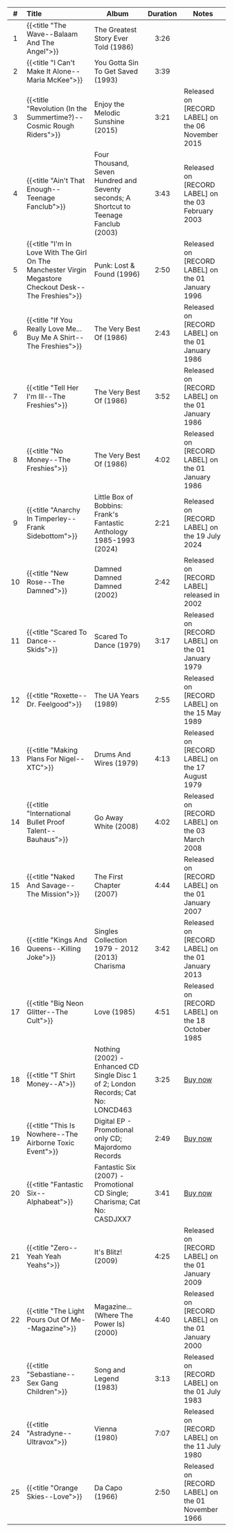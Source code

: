 | #  | Title                                                                                                  | Album                                                                                  | Duration | Notes                                                   |
|:--:|:-------------------------------------------------------------------------------------------------------|----------------------------------------------------------------------------------------|:--------:|---------------------------------------------------------|
| 1  | {{<title "The Wave--Balaam And The Angel">}}                                                           | The Greatest Story Ever Told (1986)                                                    |   3:26   |       |
| 2  | {{<title "I Can't Make It Alone--Maria McKee">}}                                                       | You Gotta Sin To Get Saved (1993)                                                      |   3:39   |        |
| 3  | {{<title "Revolution (In the Summertime?)--Cosmic Rough Riders">}}                                     | Enjoy the Melodic Sunshine (2015)                                                      |   3:21   | Released on [RECORD LABEL] on the 06 November 2015      |
| 4  | {{<title "Ain't That Enough--Teenage Fanclub">}}                                                       | Four Thousand, Seven Hundred and Seventy seconds; A Shortcut to Teenage Fanclub (2003) |   3:43   | Released on [RECORD LABEL] on the 03 February 2003      |
| 5  | {{<title "I'm In Love With The Girl On The Manchester Virgin Megastore Checkout Desk--The Freshies">}} | Punk: Lost & Found (1996)                                                              |   2:50   | Released on [RECORD LABEL] on the 01 January 1996       |
| 6  | {{<title "If You Really Love Me... Buy Me A Shirt--The Freshies">}}                                    | The Very Best Of (1986)                                                                |   2:43   | Released on [RECORD LABEL] on the 01 January 1986       |
| 7  | {{<title "Tell Her I'm Ill--The Freshies">}}                                                           | The Very Best Of (1986)                                                                |   3:52   | Released on [RECORD LABEL] on the 01 January 1986       |
| 8  | {{<title "No Money--The Freshies">}}                                                                   | The Very Best Of (1986)                                                                |   4:02   | Released on [RECORD LABEL] on the 01 January 1986       |
| 9  | {{<title "Anarchy In Timperley--Frank Sidebottom">}}                                                   | Little Box of Bobbins: Frank's Fantastic Anthology 1985-1993 (2024)                    |   2:21   | Released on [RECORD LABEL] on the 19 July 2024          |
| 10 | {{<title "New Rose--The Damned">}}                                                                     | Damned Damned Damned (2002)                                                            |   2:42   | Released on [RECORD LABEL] released in 2002             |
| 11 | {{<title "Scared To Dance--Skids">}}                                                                   | Scared To Dance (1979)                                                                 |   3:17   | Released on [RECORD LABEL] on the 01 January 1979       |
| 12 | {{<title "Roxette--Dr. Feelgood">}}                                                                    | The UA Years (1989)                                                                    |   2:55   | Released on [RECORD LABEL] on the 15 May 1989           |
| 13 | {{<title "Making Plans For Nigel--XTC">}}                                                              | Drums And Wires (1979)                                                                 |   4:13   | Released on [RECORD LABEL] on the 17 August 1979        |
| 14 | {{<title "International Bullet Proof Talent--Bauhaus">}}                                               | Go Away White (2008)                                                                   |   4:02   | Released on [RECORD LABEL] on the 03 March 2008         |
| 15 | {{<title "Naked And Savage--The Mission">}}                                                            | The First Chapter (2007)                                                               |   4:44   | Released on [RECORD LABEL] on the 01 January 2007       |
| 16 | {{<title "Kings And Queens--Killing Joke">}}                                                           | Singles Collection 1979 - 2012 (2013)                   Charisma                       |   3:42   | Released on [RECORD LABEL] on the 01 January 2013       |
| 17 | {{<title "Big Neon Glitter--The Cult">}}                                                               | Love (1985)                                                                            |   4:51   | Released on [RECORD LABEL] on the 18 October 1985       |
| 18 | {{<title "T Shirt Money--A">}}                                                                         | Nothing (2002) - Enhanced CD Single Disc 1 of 2; London Records; Cat No: LONCD463      |   3:25   | [Buy now](https://www.discogs.com/sell/item/1417686739) |
| 19 | {{<title "This Is Nowhere--The Airborne Toxic Event">}}                                                | Digital EP - Promotional only CD; Majordomo Records                                    |   2:49   | [Buy now](https://www.discogs.com/sell/item/1321052689) |
| 20 | {{<title "Fantastic Six--Alphabeat">}}                                                                 | Fantastic Six (2007) - Promotional CD Single; Charisma; Cat No: CASDJXX7               |   3:41   | [Buy now](https://www.discogs.com/sell/item/30251303)   |
| 21 | {{<title "Zero--Yeah Yeah Yeahs">}}                                                                    | It's Blitz! (2009)                                                                     |   4:25   | Released on [RECORD LABEL] on the 01 January 2009       |
| 22 | {{<title "The Light Pours Out Of Me--Magazine">}}                                                      | Magazine... (Where The Power Is) (2000)                                                |   4:40   | Released on [RECORD LABEL] on the 01 January 2000       |
| 23 | {{<title "Sebastiane--Sex Gang Children">}}                                                            | Song and Legend (1983)                                                                 |   3:13   | Released on [RECORD LABEL] on the 01 July 1983          |
| 24 | {{<title "Astradyne--Ultravox">}}                                                                      | Vienna (1980)                                                                          |   7:07   | Released on [RECORD LABEL] on the 11 July 1980          |
| 25 | {{<title "Orange Skies--Love">}}                                                                       | Da Capo (1966)                                                                         |   2:50   | Released on [RECORD LABEL] on the 01 November 1966      |
